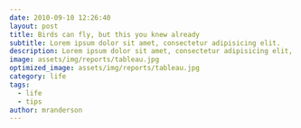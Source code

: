 ```yaml
---
date: 2010-09-10 12:26:40
layout: post
title: Birds can fly, but this you knew already
subtitle: Lorem ipsum dolor sit amet, consectetur adipisicing elit.
description: Lorem ipsum dolor sit amet, consectetur adipisicing elit, sed do eiusmod tempor incididunt ut labore et dolore magna aliqua.
image: assets/img/reports/tableau.jpg
optimized_image: assets/img/reports/tableau.jpg
category: life
tags:
  - life
  - tips
author: mranderson
---
```







